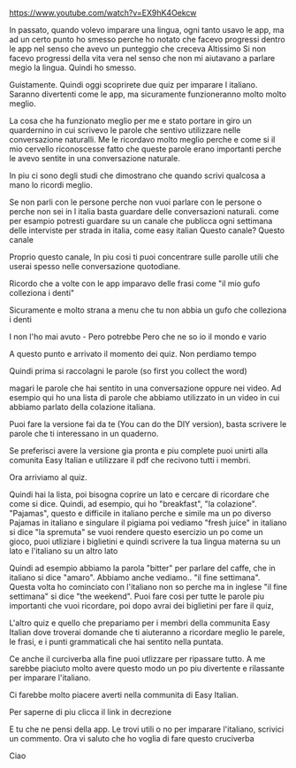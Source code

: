 https://www.youtube.com/watch?v=EX9hK4Oekcw

In passato, quando volevo imparare una lingua, ogni tanto usavo le app, 
ma ad un certo punto ho smesso perche ho notato che facevo progressi dentro le app nel senso che avevo un punteggio 
che creceva Altissimo Si non facevo progressi della vita vera
nel senso che non mi aiutavano a parlare megio la lingua. 
Quindi ho smesso.

Guistamente. Quindi oggi scoprirete due quiz per imparare 
l italiano. Saranno divertenti come le app, ma sicuramente
funzioneranno molto molto meglio.

La cosa che ha funzionato meglio per me e stato portare in giro
un quardernino in cui scrivevo le parole che sentivo utilizzare
nelle conversazione naturalli. Me le ricordavo molto meglio 
perche e come si il mio cervello riconoscesse fatto che queste
parole erano importanti perche le avevo sentite in una conversazione 
naturale.

In piu ci sono degli studi che dimostrano che quando scrivi qualcosa a mano lo ricordi meglio.

Se non parli con le persone perche non vuoi parlare con le persone o perche non sei in
l italia basta guardare delle conversazioni naturali. come per esampio potresti 
guardare su un canale che publicca ogni settimana delle interviste per strada in italia, come easy italian Questo canale? Questo canale

Proprio questo canale, In piu cosi ti puoi concentrare sulle parolle utili 
che userai spesso nelle conversazione quotodiane. 

Ricordo che a volte con le app imparavo delle frasi come 
"il mio gufo colleziona i denti"

Sicuramente e molto strana a menu che tu non abbia un gufo che colleziona i denti

I non l'ho mai avuto - Pero potrebbe 
Pero che ne so io il mondo e vario

A questo punto e arrivato il momento dei quiz. Non perdiamo tempo 

Quindi prima si raccolagni le parole (so first you collect the word)

magari le parole che hai sentito in una conversazione oppure nei video. 
Ad esempio qui ho una lista di parole che abbiamo utilizzato in un video 
in cui abbiamo parlato della colazione italiana.

Puoi fare la versione fai da te (You can do the DIY version), basta scrivere le parole che ti interessano in un quaderno. 

Se preferisci avere la versione gia pronta e piu complete puoi unirti alla comunita Easy Italian e utilizzare il pdf che recivono tutti i membri.

Ora arriviamo al quiz.

Quindi hai la lista, poi bisogna coprire un lato e cercare di ricordare che
come si dice. Quindi, ad esempio, qui ho "breakfast", "la colazione".
"Pajamas", questo e difficile in italiano perche e simile ma un po diverso
Pajamas in italiano e singulare il pigiama
poi vediamo "fresh juice" in italiano si dice "la spremuta"
se vuoi rendere questo esercizio un po come un gioco, puoi utliziare i 
biglietini e quindi scrivere la tua lingua materna su un lato e l'italiano 
su un altro lato

Quindi ad esempio abbiamo la parola "bitter" per parlare del caffe, che in italiano si dice "amaro". Abbiamo anche vediamo.. 
"il fine settimana". Questa volta ho cominciato con l'italiano non so perche ma in inglese "il fine settimana" si dice 
"the weekend". Puoi fare cosi per tutte le parole piu importanti che vuoi ricordare, poi dopo avrai dei biglietini per fare il quiz,

L'altro quiz e quello che prepariamo per i membri della communita Easy Italian dove troverai domande che ti aiuteranno a 
ricordare meglio le parele, le frasi, e i punti grammaticali che hai sentito nella puntata. 

Ce anche il curciverba alla fine puoi utlizzare per ripassare tutto. A me sarebbe piaciuto molto avere questo modo un 
po piu divertente e rilassante per imparare l'italiano.

Ci farebbe molto piacere averti nella communita di Easy Italian.

Per saperne di piu clicca il link in decrezione

E tu che ne pensi della app. Le trovi utili o no per imparare l'italiano, scrivici un commento. 
Ora vi saluto che ho voglia di fare questo cruciverba

Ciao
